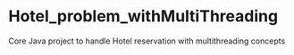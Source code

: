 # Hotel_problem_withMultiThreading
Core Java project to handle Hotel reservation with multithreading concepts
